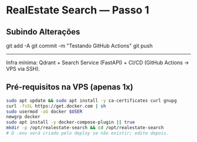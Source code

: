# RealEstate Search — Passo 1

## Subindo Alterações
git add -A
git commit -m "Testando GitHub Actions"
git push

---

Infra mínima: Qdrant + Search Service (FastAPI) + CI/CD (GitHub Actions -> VPS via SSH).

## Pré-requisitos na VPS (apenas 1x)
```bash
sudo apt update && sudo apt install -y ca-certificates curl gnupg
curl -fsSL https://get.docker.com | sh
sudo usermod -aG docker $USER
newgrp docker
sudo apt install -y docker-compose-plugin || true
mkdir -p /opt/realestate-search && cd /opt/realestate-search
# O .env será criado pelo deploy se não existir; edite depois.